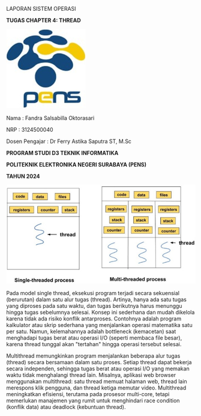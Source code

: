 ﻿LAPORAN SISTEM OPERASI

**TUGAS CHAPTER 4: THREAD**







![](Aspose.Words.c40185a3-d860-4974-b1e5-c1bbbf8167a2.001.jpeg)







Nama	: Fandra Salsabilla Oktorasari

NRP	: 3124500040

Dosen Pengajar	: Dr Ferry Astika Saputra ST, M.Sc


**PROGRAM STUDI D3 TEKNIK INFORMATIKA** 

**POLITEKNIK ELEKTRONIKA NEGERI SURABAYA (PENS)** 

**TAHUN 2024**



![What is a Thread in OS and what are the differences between a Process and a  Thread?](Aspose.Words.c40185a3-d860-4974-b1e5-c1bbbf8167a2.002.jpeg)

Pada model single thread, eksekusi program terjadi secara sekuensial (berurutan) dalam satu alur tugas (thread). Artinya, hanya ada satu tugas yang diproses pada satu waktu, dan tugas berikutnya harus menunggu hingga tugas sebelumnya selesai. Konsep ini sederhana dan mudah dikelola karena tidak ada risiko konflik antarproses. Contohnya adalah program kalkulator atau skrip sederhana yang menjalankan operasi matematika satu per satu. Namun, kelemahannya adalah bottleneck (kemacetan) saat menghadapi tugas berat atau operasi I/O (seperti membaca file besar), karena thread tunggal akan "tertahan" hingga operasi tersebut selesai.

Multithread memungkinkan program menjalankan beberapa alur tugas (thread) secara bersamaan dalam satu proses. Setiap thread dapat bekerja secara independen, sehingga tugas berat atau operasi I/O yang memakan waktu tidak menghalangi thread lain. Misalnya, aplikasi web browser menggunakan multithread: satu thread memuat halaman web, thread lain merespons klik pengguna, dan thread ketiga memutar video. Multithread meningkatkan efisiensi, terutama pada prosesor multi-core, tetapi memerlukan manajemen yang rumit untuk menghindari race condition (konflik data) atau deadlock (kebuntuan thread).

